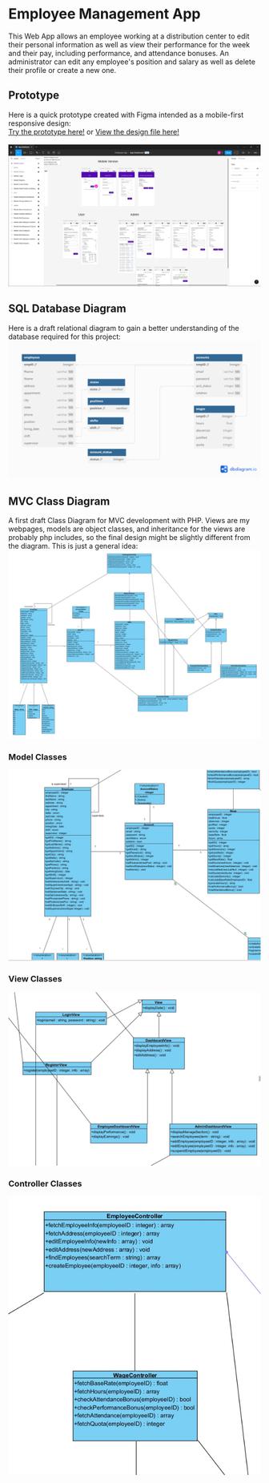 # Employee Management App

This Web App allows an employee working at a distribution center to edit their personal information as well as view their performance for the week and their pay, including performance, and attendance bonuses. An administrator can edit any employee's position and salary as well as delete their profile or create a new one.

## Prototype

Here is a quick prototype created with Figma intended as a mobile-first responsive design:<br>
<a href='https://www.figma.com/proto/xyOPc04fT62nfdoE2BY4CR/App-Dashboard?node-id=0-1&t=jFOuYhtqTXEeHPR3-0'>Try the prototype here!</a> or 
<a href='https://www.figma.com/design/xyOPc04fT62nfdoE2BY4CR/App-Dashboard?node-id=0-1&t=jFOuYhtqTXEeHPR3-0'>View the design file here!<br><br>
<img src='images/prototype.jpg'></a><br>


## SQL Database Diagram

Here is a draft relational diagram to gain a better understanding of the database required for this project:<br>
<img src='images/empManagementDB.png'>

## MVC Class Diagram

A first draft Class Diagram for MVC development with PHP. Views are my webpages, models are object classes, and inheritance for the views are probably php includes, so the final design might be slightly different from the diagram. This is just a general idea:<br>
<img src='images/classes.jpg'><br>
### Model Classes<br>
<img src='images/models.jpg'><br>
### View Classes<br>
<img src='images/views.jpg'><br>
### Controller Classes<br>
<img src='images/controllers.jpg'>
